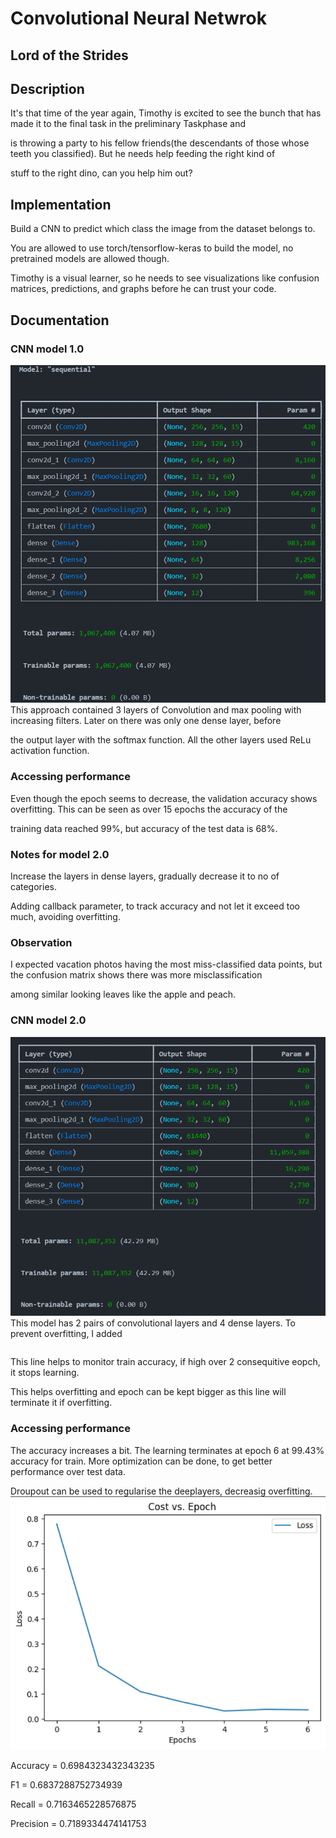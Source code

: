 # Convolutional Neural Netwrok
## Lord of the Strides
## Description
It's that time of the year again, Timothy is excited to see the bunch that has made it to the final task in the preliminary Taskphase and 

is throwing a party to his fellow friends(the descendants of those whose teeth you classified). But he needs help feeding the right kind of

stuff to the right dino, can you help him out?

## Implementation

Build a CNN to predict which class the image from the dataset belongs to.

You are allowed to use torch/tensorflow-keras to build the model, no pretrained models are allowed though.

Timothy is a visual learner, so he needs to see visualizations like confusion matrices, predictions, and graphs before he can trust your code.

## Documentation
### CNN model 1.0
![summary](image-2.png)
This approach contained 3 layers of Convolution and max pooling with increasing filters. Later on there was only one dense layer, before 

the output layer with the softmax function. All the other layers used ReLu activation function.
### Accessing performance
Even though the epoch seems to decrease, the validation accuracy shows overfitting. This can be seen as over 15 epochs the accuracy of the 

training data reached 99%, but accuracy of the test data is 68%.

### Notes for model 2.0
Increase the  layers in dense layers, gradually decrease it to no of categories.

Adding callback parameter, to track accuracy and not let it exceed too much, avoiding overfitting.

### Observation
I expected vacation photos having the most miss-classified data points, but the confusion matrix shows there was more misclassification 

among similar looking leaves like the apple and peach.

### CNN model 2.0
![summary](image.png)
This model has 2 pairs of convolutional layers and 4 dense layers. To prevent overfitting, I added 
```early_stopping = EarlyStopping(monitor='val_accuracy',patience=2,restore_best_weights=True )
```
This line helps to monitor train accuracy, if high over 2 consequitive eopch, it stops learning. 

This helps overfitting and epoch can be kept bigger as this line will terminate it if overfitting.
### Accessing performance
The accuracy increases a bit. The learning terminates at epoch 6 at 99.43% accuracy for train. More optimization can be done, to get better performance over test data. 

Droupout can be used to regularise the deeplayers, decreasig overfitting.
![cost vs epoch](image-1.png)

Accuracy = 0.6984323432343235

F1 = 0.6837288752734939

Recall = 0.7163465228576875

Precision = 0.7189334474141753
